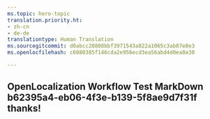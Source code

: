 ```yaml
---
ms.topic: hero-topic
translation.priority.ht:
- zh-cn
- de-de
translationtype: Human Translation
ms.sourcegitcommit: d0abcc20808bbf3971543a822a1065c3ab87e8e3
ms.openlocfilehash: c6080385f146cda2e956ecd3ea56abd4d0ea0a30

---
```

## OpenLocalization Workflow Test MarkDown b62395a4-eb06-4f3e-b139-5f8ae9d7f31f thanks!



<!--HONumber=Jul16_HO2-->


